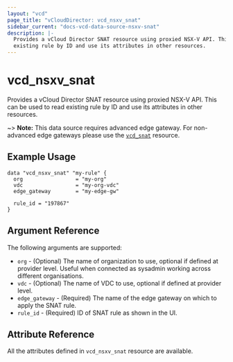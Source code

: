 ```yaml
---
layout: "vcd"
page_title: "vCloudDirector: vcd_nsxv_snat"
sidebar_current: "docs-vcd-data-source-nsxv-snat"
description: |-
  Provides a vCloud Director SNAT resource using proxied NSX-V API. This can be used to read
  existing rule by ID and use its attributes in other resources.
---
```


# vcd\_nsxv\_snat

Provides a vCloud Director SNAT resource using proxied NSX-V API. This can be used to read
existing rule by ID and use its attributes in other resources.

~> **Note:** This data source requires advanced edge gateway. For non-advanced edge gateways please
use the [`vcd_snat`](/docs/providers/vcd/r/snat.html) resource.

## Example Usage

```hcl
data "vcd_nsxv_snat" "my-rule" {
  org                 = "my-org"
  vdc                 = "my-org-vdc"
  edge_gateway        = "my-edge-gw"

  rule_id = "197867"
}
```

## Argument Reference

The following arguments are supported:

* `org` - (Optional) The name of organization to use, optional if defined at provider level. Useful when connected as sysadmin working across different organisations.
* `vdc` - (Optional) The name of VDC to use, optional if defined at provider level.
* `edge_gateway` - (Required) The name of the edge gateway on which to apply the SNAT rule.
* `rule_id` - (Required) ID of SNAT rule as shown in the UI.

## Attribute Reference

All the attributes defined in `vcd_nsxv_snat` resource are available.
